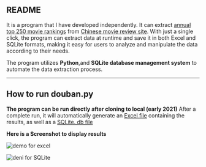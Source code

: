 ## README

It is a program that I have developed independently. It can extract [annual top 250 movie rankings](https://movie.douban.com/top250?start=0&filter=) from [Chinese movie review site](https://www.douban.com). With just a single click, the program can extract data at runtime and save it in both Excel and SQLite formats, making it easy for users to analyze and manipulate the data according to their needs. 

The program utilizes **Python**,and **SQLite database management system** to automate the data extraction process.

---

## How to run douban.py

**The program can be run directly after cloning to local (early 2021)** After a complete run, it will automatically generate an [Excel file](https://github.com/han-ziqi/douban/blob/master/豆瓣电影Top250.xls) containing the results, as well as a [SQLite. db file](https://github.com/han-ziqi/douban/blob/master/movie.db)

**Here is a Screenshot to display results**

![demo for excel](https://github.com/han-ziqi/douban/raw/master/demo/Result%20in%20Excel%20view.png "Excel view")

![deni for SQLite](https://github.com/han-ziqi/douban/raw/master/demo/Result%20in%20SQLite3%20view.png "SQLite view")

